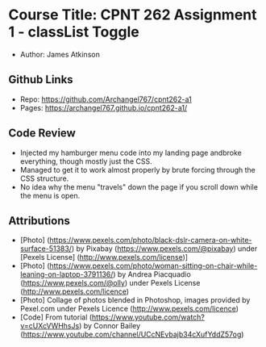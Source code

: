 # Course Title: CPNT 262 Assignment 1 - classList Toggle
- Author: James Atkinson

## Github Links
- Repo: https://github.com/Archangel767/cpnt262-a1
- Pages: https://archangel767.github.io/cpnt262-a1/

## Code Review
- Injected my hamburger menu code into my landing page  andbroke everything, though mostly just the CSS.
- Managed to get it to work almost properly by brute forcing through the CSS structure.
- No idea why the menu "travels" down the page if you scroll down while the menu is open.

## Attributions
- [Photo] (https://www.pexels.com/photo/black-dslr-camera-on-white-surface-51383/) by Pixabay (https://www.pexels.com/@pixabay) under [Pexels License] (http://www.pexels.com/license)]
- [Photo] (https://www.pexels.com/photo/woman-sitting-on-chair-while-leaning-on-laptop-3791136/) by Andrea Piacquadio (https://www.pexels.com/@olly) under Pexels License (http://www.pexels.com/licence)
- [Photo] Collage of photos blended in Photoshop, images provided by Pexel.com under Pexels Licence (http://www.pexels.com/licence)
- [Code] From tutorial (https://www.youtube.com/watch?v=cUXcVWHhsJs) by Connor Bailey (https://www.youtube.com/channel/UCcNEvbajb34cXufYddZ57og)
